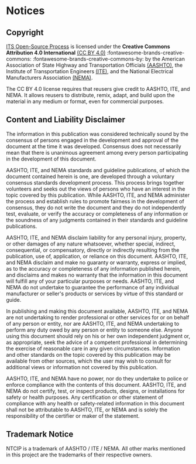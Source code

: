 # Notices

## Copyright

[ITS Open-Source Process](https://github.com/k-vaughn/ITS-open-source) is
licensed under the **Creative Commons Attribution 4.0 International**
[(CC BY 4.0)](https://creativecommons.org/licenses/by/4.0/?ref=chooser-v1)
:fontawesome-brands-creative-commons: :fontawesome-brands-creative-commons-by:
by the American Association of State Highway and Transportation Officials
[(AASHTO)](https://transportation.org), the Institute of Transportation
Engineers [(ITE)](https://www.ite.org), and the National Electrical
Manufacturers Association [(NEMA)](https://www.nema.org).

The CC BY 4.0 license requires that reusers give credit to AASHTO, ITE, and
NEMA. It allows reusers to distribute, remix, adapt, and build upon the material
in any medium or format, even for commercial purposes.

## Content and Liability Disclaimer

The information in this publication was considered technically sound by the
consensus of persons engaged in the development and approval of the document at
the time it was developed. Consensus does not necessarily mean that there is
unanimous agreement among every person participating in the development of this
document.

AASHTO, ITE, and NEMA standards and guideline publications, of which the
document contained herein is one, are developed through a voluntary consensus
standards development process. This process brings together volunteers and seeks
out the views of persons who have an interest in the topic covered by this
publication. While AASHTO, ITE, and NEMA administer the process and establish
rules to promote fairness in the development of consensus, they do not write the
document and they do not independently test, evaluate, or verify the accuracy or
completeness of any information or the soundness of any judgments contained in
their standards and guideline publications.

AASHTO, ITE, and NEMA disclaim liability for any personal injury, property, or
other damages of any nature whatsoever, whether special, indirect,
consequential, or compensatory, directly or indirectly resulting from the
publication, use of, application, or reliance on this document. AASHTO, ITE, and
NEMA disclaim and make no guaranty or warranty, express or implied, as to the
accuracy or completeness of any information published herein, and disclaims and
makes no warranty that the information in this document will fulfill any of your
particular purposes or needs. AASHTO, ITE, and NEMA do not undertake to
guarantee the performance of any individual manufacturer or seller's products or
services by virtue of this standard or guide.

In publishing and making this document available, AASHTO, ITE, and NEMA are not
undertaking to render professional or other services for or on behalf of any
person or entity, nor are AASHTO, ITE, and NEMA undertaking to perform any duty
owed by any person or entity to someone else. Anyone using this document should
rely on his or her own independent judgment or, as appropriate, seek the advice
of a competent professional in determining the exercise of reasonable care in
any given circumstances. Information and other standards on the topic covered by
this publication may be available from other sources, which the user may wish to
consult for additional views or information not covered by this publication.

AASHTO, ITE, and NEMA have no power, nor do they undertake to police or enforce
compliance with the contents of this document. AASHTO, ITE, and NEMA do not
certify, test, or inspect products, designs, or installations for safety or
health purposes. Any certification or other statement of compliance with any
health or safety-related information in this document shall not be attributable
to AASHTO, ITE, or NEMA and is solely the responsibility of the certifier or
maker of the statement.

## Trademark Notice

NTCIP is a trademark of AASHTO / ITE / NEMA. All other marks mentioned in this
project are the trademarks of their respective owners.

